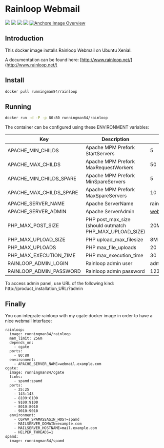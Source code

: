 Rainloop Webmail
============

[![](https://images.microbadger.com/badges/version/runningman84/rainloop.svg)](https://hub.docker.com/r/runningman84/rainloop "Click to view the image on Docker Hub")
[![](https://images.microbadger.com/badges/image/runningman84/rainloop.svg)](https://hub.docker.com/r/runningman84/rainloop "Click to view the image on Docker Hub")
[![](https://img.shields.io/docker/stars/runningman84/rainloop.svg)](https://hub.docker.com/r/runningman84/rainloop "Click to view the image on Docker Hub")
[![](https://img.shields.io/docker/pulls/runningman84/rainloop.svg)](https://hub.docker.com/r/runningman84/rainloop "Click to view the image on Docker Hub")
[![Anchore Image Overview](https://anchore.io/service/badges/image/1ef8b47356c1ca8ea007e4f10e4eab8816c6c9b2880bf6e47e544dd41519c2b2)](https://anchore.io/image/dockerhub/runningman84%2Frainloop%3Alatest)

Introduction
----
This docker image installs Rainloop Webmail on Ubuntu Xenial.

A documentation can be found here:
[http://www.rainloop.net/](http://www.rainloop.net/)


Install
----

```sh
docker pull runningman84/rainloop
```

Running
----

```sh
docker run -d -P -p 80:80 runningman84/rainloop
```

The container can be configured using these ENVIRONMENT variables:

Key | Description | Default
------------ | ------------- | -------------
APACHE_MIN_CHILDS | Apache MPM Prefork StartServers | 5
APACHE_MAX_CHILDS | Apache MPM Prefork MaxRequestWorkers | 50
APACHE_MIN_CHILDS_SPARE | Apache MPM Prefork MinSpareServers | 5
APACHE_MAX_CHILDS_SPARE | Apache MPM Prefork MaxSpareServers | 10
APACHE_SERVER_NAME | Apache ServerName | rainloop.loc
APACHE_SERVER_ADMIN | Apache ServerAdmin | webmaster@rainloop.loc
PHP_MAX_POST_SIZE | PHP post_max_size (should outmatch PHP_MAX_UPLOAD_SIZE) | 20M
PHP_MAX_UPLOAD_SIZE | PHP upload_max_filesize | 8M
PHP_MAX_UPLOADS | PHP max_file_uploads | 20
PHP_MAX_EXECUTION_ZIME | PHP max_execution_time | 30
RAINLOOP_ADMIN_LOGIN | Rainloop admin user | admin
RAINLOOP_ADMIN_PASSWORD | Rainloop admin password | 12345

To access admin panel, use URL of the following kind: http://product_installation_URL/?admin

Finally
----
You can integrate rainloop with my cgate docker image in order to have a nice webmail interface:


```
rainloop:
  image: runningman84/rainloop
  mem_limit: 256m
  depends_on:
    - cgate
  ports:
    - 80:80
  environment:
    - APACHE_SERVER_NAME=webmail.example.com
cgate:
  image: runningman84/cgate
  links:
    - spamd:spamd
  ports:
    - 25:25
    - 143:143
    - 8100:8100
    - 9100:9100
    - 8010:8010
    - 9010:9010
  environment:
    - CGPAV_SPAMASSASIN_HOST=spamd
    - MAILSERVER_DOMAIN=example.com
    - MAILSERVER_HOSTNAME=mail.example.com
    - HELPER_THREADS=1
spamd:
  image: runningman84/spamd
```
